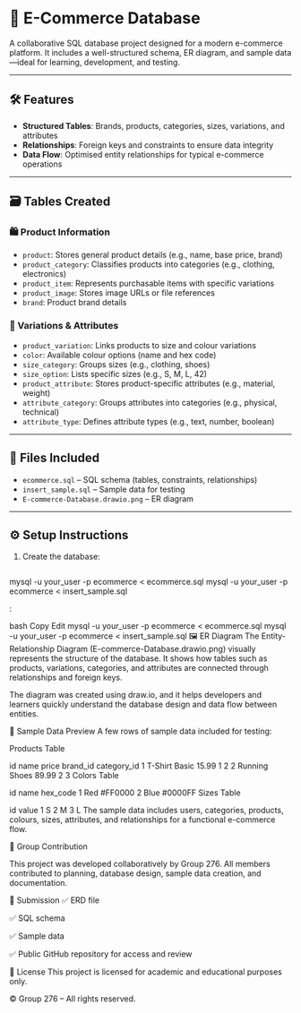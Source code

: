 # 🛒 E-Commerce Database

A collaborative SQL database project designed for a modern e-commerce platform. It includes a well-structured schema, ER diagram, and sample data—ideal for learning, development, and testing.

---

## 🛠️ Features

- **Structured Tables**: Brands, products, categories, sizes, variations, and attributes  
- **Relationships**: Foreign keys and constraints to ensure data integrity  
- **Data Flow**: Optimised entity relationships for typical e-commerce operations  

---

## 🗃️ Tables Created

### 🛍️ Product Information
- `product`: Stores general product details (e.g., name, base price, brand)  
- `product_category`: Classifies products into categories (e.g., clothing, electronics)  
- `product_item`: Represents purchasable items with specific variations  
- `product_image`: Stores image URLs or file references  
- `brand`: Product brand details  

### 🎨 Variations & Attributes
- `product_variation`: Links products to size and colour variations  
- `color`: Available colour options (name and hex code)  
- `size_category`: Groups sizes (e.g., clothing, shoes)  
- `size_option`: Lists specific sizes (e.g., S, M, L, 42)  
- `product_attribute`: Stores product-specific attributes (e.g., material, weight)  
- `attribute_category`: Groups attributes into categories (e.g., physical, technical)  
- `attribute_type`: Defines attribute types (e.g., text, number, boolean)  

---

## 📁 Files Included

- `ecommerce.sql` – SQL schema (tables, constraints, relationships)  
- `insert_sample.sql` – Sample data for testing  
- `E-commerce-Database.drawio.png` – ER diagram  

---

## ⚙️ Setup Instructions

1. Create the database:
   ```sql

mysql -u your_user -p ecommerce < ecommerce.sql
mysql -u your_user -p ecommerce < insert_sample.sql

 :

bash
Copy
Edit
mysql -u your_user -p ecommerce < ecommerce.sql
mysql -u your_user -p ecommerce < insert_sample.sql
🖼️ ER Diagram
The Entity-Relationship Diagram (E-commerce-Database.drawio.png) visually represents the structure of the database.
It shows how tables such as products, variations, categories, and attributes are connected through relationships and foreign keys.

The diagram was created using draw.io, and it helps developers and learners quickly understand the database design and data flow between entities.

🧪 Sample Data Preview
A few rows of sample data included for testing:

Products Table


id	name	price	brand_id	category_id
1	T-Shirt Basic	15.99	1	2
2	Running Shoes	89.99	2	3
Colors Table


id	name	hex_code
1	Red	#FF0000
2	Blue	#0000FF
Sizes Table


id	value
1	S
2	M
3	L
The sample data includes users, categories, products, colours, sizes, attributes, and relationships for a functional e-commerce flow.

🤝 Group Contribution

This project was developed collaboratively by Group 276.
All members contributed to planning, database design, sample data creation, and documentation.

📂 Submission
✅ ERD file

✅ SQL schema

✅ Sample data

✅ Public GitHub repository for access and review

📜 License
This project is licensed for academic and educational purposes only.

© Group 276 – All rights reserved.

